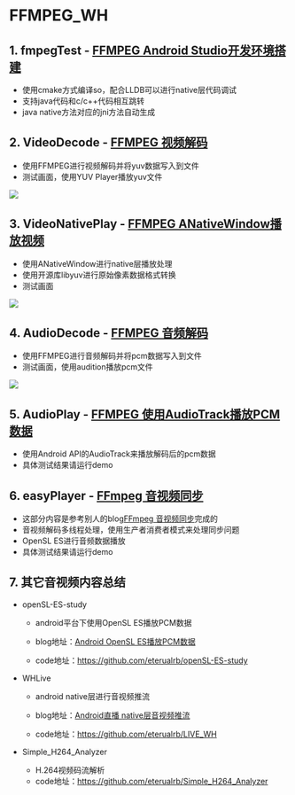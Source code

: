 # FFMPEG_WH

## 1. fmpegTest - [FFMPEG Android Studio开发环境搭建](https://eterualrb.github.io/2017/03/12/FFMPEG-Android-Studio%E5%BC%80%E5%8F%91%E7%8E%AF%E5%A2%83%E6%90%AD%E5%BB%BA/)

* 使用cmake方式编译so，配合LLDB可以进行native层代码调试
* 支持java代码和c/c++代码相互跳转
* java native方法对应的jni方法自动生成

## 2. VideoDecode - [FFMPEG 视频解码](https://eterualrb.github.io/2017/08/15/FFMPEG-%E8%A7%86%E9%A2%91%E8%A7%A3%E7%A0%81/)

* 使用FFMPEG进行视频解码并将yuv数据写入到文件
* 测试画面，使用YUV Player播放yuv文件

![](./img/01.gif)

## 3. VideoNativePlay - [FFMPEG ANativeWindow播放视频](https://eterualrb.github.io/2017/08/17/FFMPEG-ANativeWindow%E6%92%AD%E6%94%BE%E8%A7%86%E9%A2%91/)

* 使用ANativeWindow进行native层播放处理
* 使用开源库libyuv进行原始像素数据格式转换
* 测试画面

![](./img/02.gif)

## 4. AudioDecode - [FFMPEG 音频解码](https://eterualrb.github.io/2017/08/19/FFMPEG-%E9%9F%B3%E9%A2%91%E8%A7%A3%E7%A0%81/)

* 使用FFMPEG进行音频解码并将pcm数据写入到文件
* 测试画面，使用audition播放pcm文件

![](./img/03.gif)

## 5. AudioPlay - [FFMPEG 使用AudioTrack播放PCM数据](https://eterualrb.github.io/2017/08/21/FFMPEG-%E4%BD%BF%E7%94%A8AudioTrack%E6%92%AD%E6%94%BEPCM%E6%95%B0%E6%8D%AE/)

* 使用Android API的AudioTrack来播放解码后的pcm数据
* 具体测试结果请运行demo

## 6. easyPlayer - [FFmpeg 音视频同步](http://www.jianshu.com/p/27279255f67e)

* 这部分内容是参考别人的blog[FFmpeg 音视频同步](http://www.jianshu.com/p/27279255f67e)完成的
* 音视频解码多线程处理，使用生产者消费者模式来处理同步问题
* OpenSL ES进行音频数据播放
* 具体测试结果请运行demo

## 7. 其它音视频内容总结

* openSL-ES-study

  * android平台下使用OpenSL ES播放PCM数据


  * blog地址：[Android OpenSL ES播放PCM数据](https://eterualrb.github.io/2017/03/26/Android-OpenSL-ES%E6%92%AD%E6%94%BEwav%E6%96%87%E4%BB%B6/)
  * code地址：https://github.com/eterualrb/openSL-ES-study

* WHLive

  * android native层进行音视频推流


  * blog地址：[Android直播 native层音视频推流](https://eterualrb.github.io/2017/07/02/Android%E7%9B%B4%E6%92%AD-native%E5%B1%82%E9%9F%B3%E8%A7%86%E9%A2%91%E6%8E%A8%E6%B5%81/)
  * code地址：https://github.com/eterualrb/LIVE_WH

* Simple_H264_Analyzer

  * H.264视频码流解析
  * code地址：https://github.com/eterualrb/Simple_H264_Analyzer

